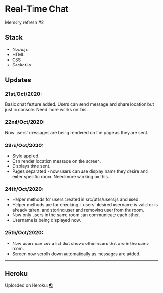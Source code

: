 # Real-Time Chat

Memory refresh #2

## Stack

- Node.js
- HTML
- CSS
- Socket.io

## Updates

### 21st/Oct/2020:

Basic chat feature added. Users can send message and share location
but just in console. Need more works on this.

### 22nd/Oct/2020:

Now users' messages are being rendered on the page as they are sent.

### 23rd/Oct/2020:

- Style applied.
- Can render location message on the screen.
- Displays time sent.
- Pages separated - now users can use display name they desire and enter specific room. Need more working on this.

### 24th/Oct/2020:

- Helper methods for users created in src/utils/users.js and used.
- Helper methods are for checking if users' desired username is valid or is already taken,
  and storing user and removing user from the room.
- Now only users in the same room can communicate each other.
- Username is being displayed now.

### 25th/Oct/2020:

- Now users can see a list that shows other users that are in the same room.
- Screen now scrolls down automatically as messages are added.

---

## Heroku

Uploaded on Heroku:
[:earth_asia:](https://auclown-node-chat.herokuapp.com/)
